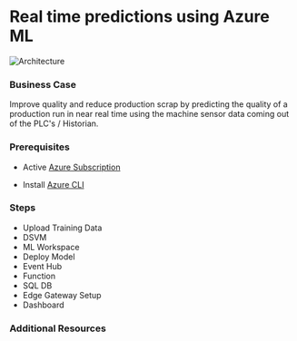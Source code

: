 # Real time predictions using Azure ML

![Architecture](https://raw.githubusercontent.com/jomit/real-time-predictions/master/images/real-time-architecture.png)

### Business Case

Improve quality and reduce production scrap by predicting the quality of a production run in near real time using the machine sensor data coming out of the PLC's / Historian.

### Prerequisites

- Active [Azure Subscription](https://azure.microsoft.com/en-us/free/)

- Install [Azure CLI](https://docs.microsoft.com/en-us/cli/azure/install-azure-cli?view=azure-cli-latest)

### Steps

- Upload Training Data
- DSVM
- ML Workspace
- Deploy Model
- Event Hub
- Function
- SQL DB
- Edge Gateway Setup
- Dashboard

### Additional Resources




